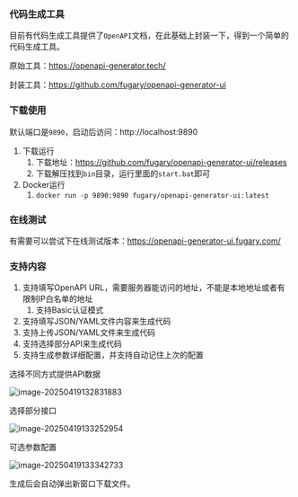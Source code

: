 ### 代码生成工具

目前有代码生成工具提供了`OpenAPI`文档，在此基础上封装一下，得到一个简单的代码生成工具。

原始工具：https://openapi-generator.tech/

封装工具：https://github.com/fugary/openapi-generator-ui

### 下载使用

默认端口是`9890`，启动后访问：http://localhost:9890

1. 下载运行
   1. 下载地址：https://github.com/fugary/openapi-generator-ui/releases
   2. 下载解压找到`bin`目录，运行里面的`start.bat`即可
2. Docker运行
   1. `docker run -p 9890:9890 fugary/openapi-generator-ui:latest`

### 在线测试

有需要可以尝试下在线测试版本：https://openapi-generator-ui.fugary.com/

### 支持内容

1. 支持填写OpenAPI URL，需要服务器能访问的地址，不能是本地地址或者有限制IP白名单的地址
   1. 支持Basic认证模式
2. 支持填写JSON/YAML文件内容来生成代码
3. 支持上传JSON/YAML文件来生成代码
4. 支持选择部分API来生成代码
5. 支持生成参数详细配置，并支持自动记住上次的配置

选择不同方式提供API数据

![image-20250419132831883](https://git.mengqingpo.com:8888/fugary/blogpic/-/raw/main/pictures/2025/04/19_13_28_40_image-20250419132831883.png)

选择部分接口

![image-20250419133252954](https://git.mengqingpo.com:8888/fugary/blogpic/-/raw/main/pictures/2025/04/19_13_32_54_image-20250419133252954.png)

可选参数配置

![image-20250419133342733](https://git.mengqingpo.com:8888/fugary/blogpic/-/raw/main/pictures/2025/04/19_13_33_44_image-20250419133342733.png)

生成后会自动弹出新窗口下载文件。
